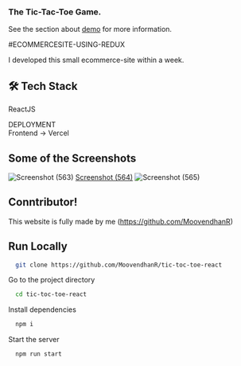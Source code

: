 ### The Tic-Tac-Toe Game.

See the section about [demo](https://tic-toc-toe-react-ten.vercel.app/) for more information.


#ECOMMERCESITE-USING-REDUX

I developed this small ecommerce-site within a week.


## 🛠 Tech Stack <br/>
ReactJS<br/>

DEPLOYMENT<br/>
Frontend -> Vercel<br/>


## Some of the Screenshots

![Screenshot (563)](https://user-images.githubusercontent.com/87975437/218152970-4432ea2e-a66b-4818-973e-765227870b64.png)
[Screenshot (564)](https://user-images.githubusercontent.com/87975437/218152991-e4fe79c5-b96f-4a2f-bd74-1ca1862fd705.png)
![Screenshot (565)](https://user-images.githubusercontent.com/87975437/218153095-90f28b16-10b6-4195-ab4f-4f8eea2794b4.png)

## Conntributor!

This website is fully made by me 
(https://github.com/MoovendhanR)

## Run Locally

```bash
  git clone https://github.com/MoovendhanR/tic-toc-toe-react
```

Go to the project directory

```bash
  cd tic-toc-toe-react
```

Install dependencies

```bash
  npm i
```

Start the server

```bash
  npm run start
```






